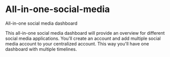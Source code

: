 # All-in-one-social-media
All-in-one social media dashboard

This all-in-one social media dashboard will provide an overview for different social media applications.
You'll create an account and add multiple social media account to your centralized account.
This way you'll have one dashboard with multiple timelines.
